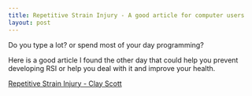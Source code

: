 ```yaml
---
title: Repetitive Strain Injury - A good article for computer users
layout: post
---
```


Do you type a lot? or spend most of your day programming?

Here is a good article I found the other day that could help you prevent 
developing RSI or help you deal with it and improve your health.

[Repetitive Strain Injury - Clay Scott](http://web.eecs.umich.edu/~cscott/rsi.html)
